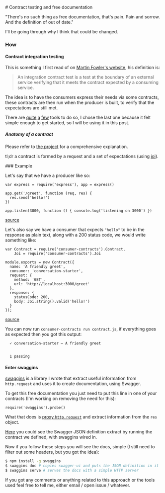# Contract testing and free documentation

"There's no such thing as free documentation, that's pain. Pain and sorrow. And the definition of out of date."

I'll be going through why I think that could be changed.

### How

#### Contract integration testing

This is something I first read of on [Martin Fowler's website](http://martinfowler.com/articles/microservice-testing/#testing-contract-introduction),
his definition is:

> An integration contract test is a test at the boundary of an external service verifying that it meets the contract expected by a consuming service.

The idea is to have the consumers express their needs via some contracts, these contracts are then
run when the producer is built, to verify that the expectations are still met.

There are [quite](https://github.com/thoughtworks/pacto) [a](https://github.com/realestate-com-au/pact)
[few](https://github.com/bbc/consumer-contracts) tools to do so, I chose the last one because it felt simple
enough to get started, so I will be using it in this post.

##### Anatomy of a contract

Please refer to [the project](https://github.com/bbc/consumer-contracts#anatomy-of-a-contract) for a comprehensive
explanation.

tl;dr a contract is formed by a request and a set of expectations (using [joi](https://github.com/hapijs/joi)).

### Example


Let's say that we have a producer like so:

```JS
var express = require('express'), app = express()

app.get('/greet', function (req, res) {
  res.send('hello!')
})

app.listen(3000, function () { console.log('listening on 3000') })
```

[source](server.js)

Let's also say we have a consumer that expects `"hello"` to be in the response as plain text,
along with a 200 status code, we would write something like:

```JS
var Contract = require('consumer-contracts').Contract,
    Joi = require('consumer-contracts').Joi

module.exports = new Contract({
  name: 'A friendly greet',
  consumer: 'conversation-starter',
  request: {
    method: 'GET',
    url: 'http://localhost:3000/greet'
  },
  response: {
    statusCode: 200,
    body: Joi.string().valid('hello!')
  }
});
```
[source](contract.js)

You can now run `consumer-contracts run contract.js`, if everything
goes as expected then you got this output:


```
  ✓ conversation-starter – A friendly greet


  1 passing
```

#### Enter swaggins

[swaggins](https://github.com/lazywithclass/swaggins) is a library I wrote that extract useful information from
`http.request` and uses it to create documentation, using Swagger.

To get this free documentation you just need to put this line in one of
your contracts (I'm working on removing the need for this):

```JS
require('swaggins').probe()
```

What that does is [proxy `http.request`](https://github.com/lazywithclass/swaggins/blob/master/index.js#L7) and extract information from the `res` object.

[Here](swagger.json) you could see the Swagger JSON definition extract by running the contract we defined, with swaggins wired in.

Now if you follow these steps you will see the docs, simple
(I still need to filter out some headers, but you got the idea):

```bash
$ npm install -g swaggins
$ swaggins doc # copies swagger-ui and puts the JSON definition in it
$ swaggins serve # serves the docs with a simple HTTP server
```

If you got any comments or anything related to this approach or the tools
used feel free to tell me, either email / open issue / whatever.
